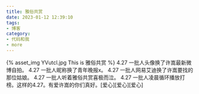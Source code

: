 ```yaml
---
title: 雅俗共赏
date: 2023-01-12 12:39:10
tags:
- 博客
category:
- 代码和我
- more
---
```

{% asset_img YVutcl.jpg This is 雅俗共赏 %}
4.27 一批人头像换了许嵩最新微博自拍。 4.27 一批人昵称换了青年晚报x。 4.27 一批人网易艾迪换了许嵩要找的那位姑娘。  4.27 一批人听着雅俗共赏喜极而泣。   4.27  一批人凌晨循环播放打榜。这样的4.27。有爱许嵩的你们真好。[爱心][爱心][爱心]